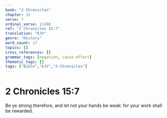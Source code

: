 ```yaml
---
book: "2 Chronicles"
chapter: 15
verse: 7
ordinal_verse: 11498
ref: "2 Chronicles 15:7"
translation: "KJV"
genre: "History"
word_count: 17
topics: []
cross_references: []
grammar_tags: [negation, cause-effect]
thematic_tags: []
tags: ["Bible","KJV","2-Chronicles"]
---
```


# 2 Chronicles 15:7

Be ye strong therefore, and let not your hands be weak: for your work shall be rewarded.

